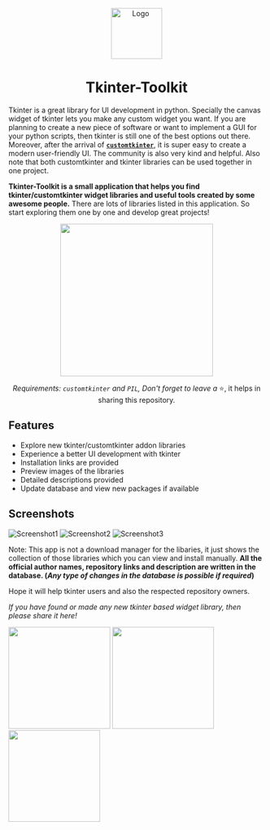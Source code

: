 <!-- PROJECT LOGO -->
<br />
<div align="center">
  <img src="https://github.com/Akascape/tkinter-toolkit/assets/89206401/3cdb512e-918f-4935-bbbc-ecc05a17701d" alt="Logo" width="100" height="100">
  <h1 align="center">Tkinter-Toolkit</h1>
</div>

Tkinter is a great library for UI development in python. Specially the canvas widget of tkinter lets you make any custom widget you want. If you are planning to create a new piece of software or want to implement a GUI for your python scripts, then tkinter is still one of the best options out there. Moreover, after the arrival of [**`customtkinter`**](https://github.com/TomSchimansky/CustomTkinter), it is super easy to create a modern user-friendly UI. The community is also very kind and helpful. Also note that both customtkinter and tkinter libraries can be used together in one project.


**Tkinter-Toolkit is a small application that helps you find tkinter/customtkinter widget libraries and useful tools created by some awesome people.** There are lots of libraries listed in this application. So start exploring them one by one and develop great projects! 

<div align="center">
  
[<img src="https://img.shields.io/badge/DOWNLOAD-Tkinter_Toolkit-informational?&color=38568b&logo=Python&logoColor=yellow" width="300">](https://github.com/Akascape/tkinter-toolkit/archive/refs/heads/main.zip)

*Requirements: `customtkinter` and `PIL`,*
*Don't forget to leave a* ⭐, it helps in sharing this repository.
</div>

## Features
- Explore new tkinter/customtkinter addon libraries
- Experience a better UI development with tkinter
- Installation links are provided
- Preview images of the libraries
- Detailed descriptions provided
- Update database and view new packages if available

## Screenshots
![Screenshot1](https://github.com/Akascape/tkinter-toolkit/assets/89206401/fa4c6fbd-707d-468e-9f85-6c7b8ab15ceb)
![Screenshot2](https://github.com/Akascape/tkinter-toolkit/assets/89206401/1884b4da-37c5-4b2c-ade4-4dd8b9012fa5)
![Screenshot3](https://github.com/Akascape/tkinter-toolkit/assets/89206401/3349b82d-9b92-4a26-82e5-9e54f3ebaf60)

Note: This app is not a download manager for the libaries, it just shows the collection of those libraries which you can view and install manually. **All the official author names, repository links and description are written in the database. (_Any type of changes in the database is possible if required_)**

Hope it will help tkinter users and also the respected repository owners. 

_If you have found or made any new tkinter based widget library, then please share it here!_

[<img src="https://img.shields.io/badge/ADD-NEW_LIBRARY-informational?&color=black&style=for-the-badge" width="200">](https://github.com/Akascape/tkinter-toolkit/discussions/new?category=add-this)
[<img src="https://img.shields.io/badge/Made_With-Tkinter-informational?&color=df0001&style=for-the-badge" width="200">](https://docs.python.org/3/library/tkinter.html)
[<img src="https://img.shields.io/badge/APP_LICENSE-MIT-informational?&color=green&style=for-the-badge" width="180">](https://github.com/Akascape/tkinter-toolkit/blob/main/LICENSE)
